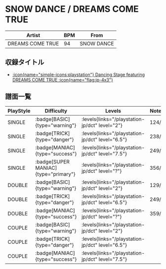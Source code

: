 # SNOW DANCE / DREAMS COME TRUE

|Artist|BPM|From|
|------|---|----|
|DREAMS COME TRUE|94|SNOW DANCE|

## 収録タイトル

- [:icon{name="simple-icons:playstation"} Dancing Stage featuring DREAMS COME TRUE :icon{name="flag:jp-4x3"}](/playstation-jp/dct)

## 譜面一覧

|PlayStyle|Difficulty|Levels|Notes|Movie|
|---------|----------|------|-----|-----|
|SINGLE| :badge[BASIC]{type="warning"}| :levels{links="/playstation-jp/dct" level="2"}|124/0||
|SINGLE| :badge[TRICK]{type="danger"}| :levels{links="/playstation-jp/dct" level="6.5"}|238/0||
|SINGLE| :badge[MANIAC]{type="success"}| :levels{links="/playstation-jp/dct" level="7.5"}|249/0||
|SINGLE| :badge[SUPER MANIAC]{type="primary"}| :levels{links="/playstation-jp/dct" level="?"}|356/0||
|DOUBLE| :badge[BASIC]{type="warning"}| :levels{links="/playstation-jp/dct" level="2"}|129/0||
|DOUBLE| :badge[TRICK]{type="danger"}| :levels{links="/playstation-jp/dct" level="6.5"}|249/0||
|DOUBLE| :badge[MANIAC]{type="success"}| :levels{links="/playstation-jp/dct" level="?"}|359/0||
|COUPLE| :badge[BASIC]{type="warning"}| :levels{links="/playstation-jp/dct" level="2"}|||
|COUPLE| :badge[TRICK]{type="danger"}| :levels{links="/playstation-jp/dct" level="6.5"}|||
|COUPLE| :badge[MANIAC]{type="success"}| :levels{links="/playstation-jp/dct" level="7.5"}|||
